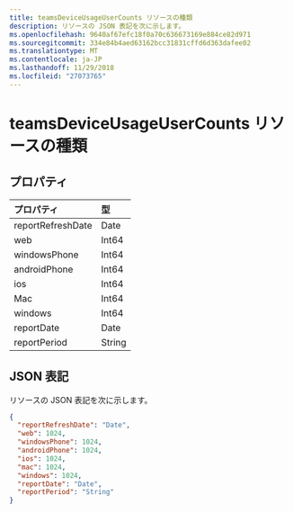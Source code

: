```yaml
---
title: teamsDeviceUsageUserCounts リソースの種類
description: リソースの JSON 表記を次に示します。
ms.openlocfilehash: 9640af67efc18f0a70c636673169e884ce82d971
ms.sourcegitcommit: 334e84b4aed63162bcc31831cffd6d363dafee02
ms.translationtype: MT
ms.contentlocale: ja-JP
ms.lasthandoff: 11/29/2018
ms.locfileid: "27073765"
---
```

# <a name="teamsdeviceusageusercounts-resource-type"></a>teamsDeviceUsageUserCounts リソースの種類

## <a name="properties"></a>プロパティ

| プロパティ          | 型   |
| :---------------- | :----- |
| reportRefreshDate | Date   |
| web               | Int64  |
| windowsPhone      | Int64  |
| androidPhone      | Int64  |
| ios               | Int64  |
| Mac               | Int64  |
| windows           | Int64  |
| reportDate        | Date   |
| reportPeriod      | String |

## <a name="json-representation"></a>JSON 表記

リソースの JSON 表記を次に示します。

<!-- {
  "blockType": "resource",
  "@odata.type": "microsoft.graph.teamsDeviceUsageUserCounts"
} -->

```json
{
  "reportRefreshDate": "Date", 
  "web": 1024, 
  "windowsPhone": 1024, 
  "androidPhone": 1024, 
  "ios": 1024, 
  "mac": 1024, 
  "windows": 1024, 
  "reportDate": "Date", 
  "reportPeriod": "String"
}
```
